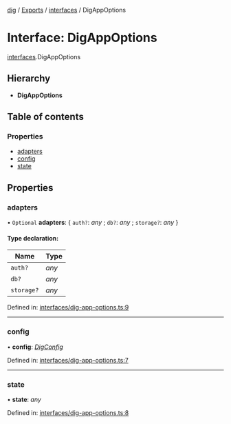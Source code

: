 [dig](../README.md) / [Exports](../modules.md) / [interfaces](../modules/interfaces.md) / DigAppOptions

# Interface: DigAppOptions

[interfaces](../modules/interfaces.md).DigAppOptions

## Hierarchy

* **DigAppOptions**

## Table of contents

### Properties

- [adapters](interfaces.digappoptions.md#adapters)
- [config](interfaces.digappoptions.md#config)
- [state](interfaces.digappoptions.md#state)

## Properties

### adapters

• `Optional` **adapters**: { `auth?`: *any* ; `db?`: *any* ; `storage?`: *any*  }

#### Type declaration:

Name | Type |
------ | ------ |
`auth?` | *any* |
`db?` | *any* |
`storage?` | *any* |

Defined in: [interfaces/dig-app-options.ts:9](https://github.com/dig-platform/dig-app/blob/67b98b9d/projects/dig/src/lib/interfaces/dig-app-options.ts#L9)

___

### config

• **config**: [*DigConfig*](interfaces/dig-config.digconfig.md)

Defined in: [interfaces/dig-app-options.ts:7](https://github.com/dig-platform/dig-app/blob/67b98b9d/projects/dig/src/lib/interfaces/dig-app-options.ts#L7)

___

### state

• **state**: *any*

Defined in: [interfaces/dig-app-options.ts:8](https://github.com/dig-platform/dig-app/blob/67b98b9d/projects/dig/src/lib/interfaces/dig-app-options.ts#L8)
